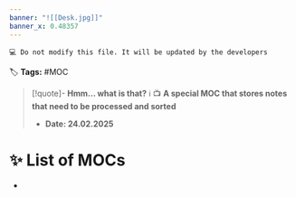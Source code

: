 ```yaml
---
banner: "![[Desk.jpg]]"
banner_x: 0.48357
---
```


`💻 Do not modify this file. It will be updated by the developers`

🏷️ **Tags:** #MOC

> [!quote]- **Hmm... what is that?** ℹ️ 
> 📺 __A special MOC that stores notes that need to be processed and sorted__
> - __Date:  24.02.2025__
# ✨ List of MOCs
- 